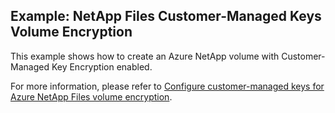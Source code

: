 ## Example: NetApp Files Customer-Managed Keys Volume Encryption

This example shows how to create an Azure NetApp volume with Customer-Managed Key Encryption enabled.

For more information, please refer to [Configure customer-managed keys for Azure NetApp Files volume encryption](https://learn.microsoft.com/en-us/azure/azure-netapp-files/configure-customer-managed-keys).
